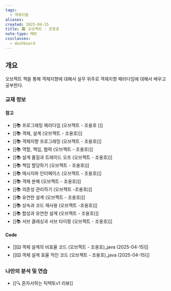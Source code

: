 ```yaml
---
tags:
  - 객체지향
aliases: 
created: 2025-04-15
title: 🏛️ 오브젝트 - 조용호
note-type: MOC
cssclasses:
  - dashboard
---
```


## 개요

오브젝트 책을 통해 객체지향에 대해서 실무 위주로 객체지향 패러다임에 대해서 배우고 공부한다.


### 교재 정보
#### 참고

- [[📚 프로그래밍 패러다임 (오브젝트 - 조용호 )]]
- [[📚 객체, 설계 (오브젝트 - 조용호)]]
- [[📚 객체지향 프로그래밍 (오브젝트 - 조용호)]]
- [[📚 역할, 책임, 협력 (오브젝트 - 조용호)]]
- [[📚 설계 품질과 트레이드 오프 (오브젝트 - 조용호)]]
- [[📚 책임 할당하기 (오브젝트 - 조용호)]]
- [[📚 메시지와 인터페이스 (오브젝트 - 조용호)]]
- [[📚 객체 분해 (오브젝트 - 조용호)]]
- [[📚 의존성 관리하기 (오브젝트 -조용호)]]
- [[📚 유연한 설계 (오브젝트 - 조용호)]]
- [[📚 상속과 코드 재사용 (오브젝트 -조용호)]]
- [[📚 합성과 유연한 설계 (오브젝트 - 조용호)]]
- [[📚 서브 클래싱과 서브 타이핑 (오브젝트 - 조용호)]]


#### Code

- [[⌨️ 객체 설계의 비효율 코드 (오브젝트 - 조용호)_java (2025-04-15)]]
- [[⌨️ 객체 설계 효율 적인 코드 (오브젝트 - 조용호)_java (2025-04-15)]]


### 나만의 분석 및 연습

- [[🔍 혼자서하는 틱택토v1 리뷰]]